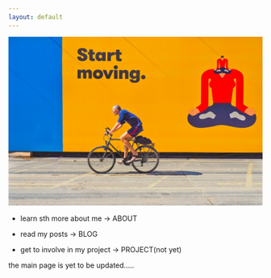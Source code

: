 ```yaml
---
layout: default
---
```


![](./assets/img/temp.jpg)
* learn sth more about me -> ABOUT

* read my posts -> BLOG

* get to involve in my project -> PROJECT(not yet)

the main page is yet to be updated.....
